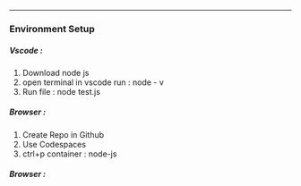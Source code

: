 <!-- @format -->

---

### Environment Setup

##### Vscode :

1. Download node js
2. open terminal in vscode run : node - v
3. Run file : node test.js

##### Browser :

1. Create Repo in Github
2. Use Codespaces
3. ctrl+p container : node-js

##### Browser :
